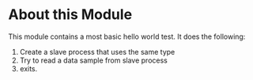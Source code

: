# About this Module
This module contains a most basic hello world test. It does the following:

1. Create a slave process that uses the same type
2. Try to read a data sample from slave process
3. exits.


	